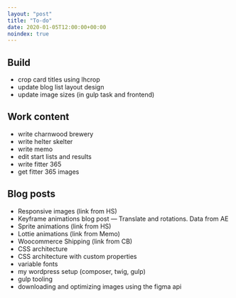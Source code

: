 ```yaml
---
layout: "post"
title: "To-do"
date: 2020-01-05T12:00:00+00:00
noindex: true
---
```


## Build
- crop card titles using lhcrop
- update blog list layout design
- update image sizes (in gulp task and frontend)

## Work content
- write charnwood brewery
- write helter skelter
- write memo
- edit start lists and results
- write fitter 365
- get fitter 365 images

## Blog posts
- Responsive images (link from HS)
- Keyframe animations blog post — Translate and rotations. Data from AE
- Sprite animations (link from HS)
- Lottie animations (link from Memo)
- Woocommerce Shipping (link from CB)
- CSS architecture
- CSS architecture with custom properties
- variable fonts
- my wordpress setup (composer, twig, gulp)
- gulp tooling
- downloading and optimizing images using the figma api
